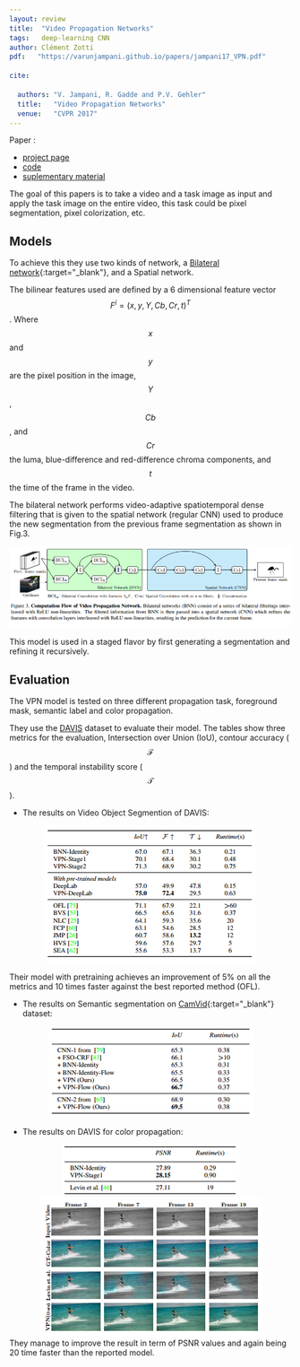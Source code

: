 ```yaml
---
layout: review
title:  "Video Propagation Networks"
tags:   deep-learning CNN
author: Clément Zotti
pdf:   "https://varunjampani.github.io/papers/jampani17_VPN.pdf"

cite:

  authors: "V. Jampani, R. Gadde and P.V. Gehler"
  title:   "Video Propagation Networks"
  venue:   "CVPR 2017"
---
```


Paper :
   - [project page](https://varunjampani.github.io/vpn/)
   - [code](https://github.com/varunjampani/video_prop_networks)
   - [suplementary material](https://varunjampani.github.io/papers/jampani17_VPN_supp.pdf)


The goal of this papers is to take a video and a task image as input and apply the task image on the entire video, this task could be pixel segmentation, pixel colorization, etc.

## Models

To achieve this they use two kinds of network, a [Bilateral network](https://arxiv.org/pdf/1412.6618.pdf){:target="_blank"}, and a Spatial network.

The bilinear features used are defined by a 6 dimensional feature vector $$ F^i = (x, y, Y, Cb, Cr, t)^T $$. Where $$x$$ and $$y$$ are the pixel position in the image, $$Y$$, $$Cb$$, and $$Cr$$ the luma, blue-difference and red-difference chroma components, and $$t$$ the time of the frame in the video.

The bilateral network performs video-adaptive spatiotemporal dense filtering that is given to the spatial network (regular CNN) used to produce the new segmentation from the previous frame segmentation as shown in Fig.3.

<div align="middle">
<img src="/deep-learning/images/vpn/architecture.png"/>
</div>

This model is used in a staged flavor by first generating a segmentation and refining it recursively.

## Evaluation

The VPN model is tested on three different propagation task, foreground mask, semantic label and color propagation.

They use the [DAVIS](http://davischallenge.org/) dataset to evaluate their model. The tables show three metrics for the evaluation, Intersection over Union (IoU), contour accuracy ($$\mathcal{F}$$) and the temporal instability score ($$\mathcal{T}$$).

- The results on Video Object Segmention of DAVIS:
<div align="middle">
<img src="/deep-learning/images/vpn/results_davis.png"/>
</div>

Their model with pretraining achieves an improvement of 5% on all the metrics and 10 times faster against the best reported method (OFL).

- The results on Semantic segmentation on [CamVid](http://mi.eng.cam.ac.uk/research/projects/VideoRec/CamVid/){:target="_blank"} dataset:
<div align="middle">
<img src="/deep-learning/images/vpn/results_camvid.png"/>
</div>

- The results on DAVIS for color propagation:
<div align="middle">
<img src="/deep-learning/images/vpn/results_davis_color.png"/>
<img src="/deep-learning/images/vpn/visual_davis_color.png"/>
</div>
They manage to improve the result in term of PSNR values and again being 20 time faster than the reported model.




